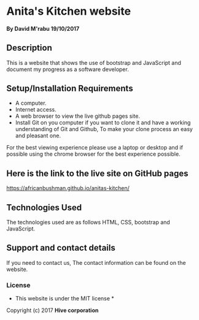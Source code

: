 # Anita's Kitchen website

#### By **David M'rabu** 19/10/2017

## Description

This is a website that shows the use of bootstrap and JavaScript and document my progress as a software developer.

## Setup/Installation Requirements

* A computer.
* Internet access.
* A web browser to view the live github pages site.
* Install Git on you computer if you want to clone it and have a working understanding of Git and Github, To make your clone process an easy and pleasant one.

For the best viewing experience please use a laptop or desktop and if possible using the chrome browser for the best experience possible.

## Here is the link to the live site on GitHub pages

https://africanbushman.github.io/anitas-kitchen/

## Technologies Used

The technologies used are as follows HTML, CSS, bootstrap and JavaScript.

## Support and contact details

If you need to contact us, The contact information can be found on the website.

### License

* This website is under the MIT license *

Copyright (c) 2017 **Hive corporation**
